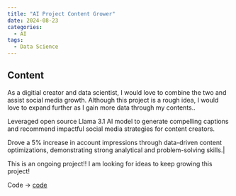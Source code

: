 ```yaml
---
title: "AI Project Content Grower"
date: 2024-08-23
categories:
  - AI
tags:
  - Data Science
---
```


## Content

As a digitial creator and data scientist, I would love to combine the two and assist social media growth. Although this project is a rough idea, I would love to expand
further as I gain more data through my contents..

Leveraged open source Llama 3.1 AI model to generate compelling captions and recommend impactful social media strategies for content creators.

Drove a 5% increase in account impressions through data-driven content optimizations, demonstrating strong analytical and problem-solving skills.|

This is an ongoing project!! I am looking for ideas to keep growing this project!

Code -> [code](https://github.com/weibb123/ContentGrower)
